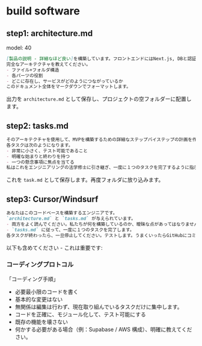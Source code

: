 # build software

## step1: architecture.md

model: 40

```md
[製品の説明 - 詳細なほど良い]を構築しています。フロントエンドにはNext.js, DBと認証にはSupabaseを使用しています。
完全なアーキテクチャを教えてください。
- ファイル+フォルダ構造
- 各パーツの役割
- どこに存在し、サービスがどのようにつながっているか
このドキュメント全体をマークダウンでフォーマットします。
```

出力を `architecture.md` として保存し、プロジェクトの空フォルダーに配置します。

## step2: tasks.md

```md
そのアーキテクチャを使用して、MVPを構築するための詳細なステップバイステップの計画を作成します。
各タスクは次のようになります。
- 非常に小さく、テスト可能であること
- 明確な始まりと終わりを持つ
- 一つの懸念事項に焦点を当てる
私はこれをエンジニアリングの法学修士に引き継ぎ、一度に１つのタスクを完了するように指示し、その間にテストを実施できるようにします。
```

これを `task.md` として保存します。再度フォルダに放り込みます。

## step3: Cursor/Windsurf

```md
あなたはこのコードベースを構築するエンジニアです。
`architecture.md` と `tasks.md` が与えられています。
- 両方をよく読んでください。私たちが何を構築しているのか、曖昧な点があってはなりません。
- `tasks.md` に従って、一度に１つのタスクを完了します。
各タスクが終わったら、一旦停止してください。テストします。うまくいったらGitHubにコミットして、次のタスクに進んでください。
```

以下も含めてください - これは重要です:

### コーディングプロトコル ###

「コーディング手順」

- 必要最小限のコードを書く
- 基本的な変更はない
- 無関係は編集は行わず、現在取り組んでいるタスクだけに集中します。
- コードを正確に、モジュール化して、テスト可能にする
- 既存の機能を壊さない
- 何かする必要がある場合（例：Supabase / AWS 構成）、明確に教えてください。
